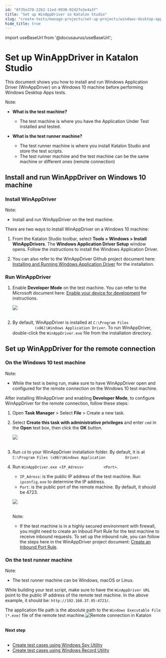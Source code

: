```yaml
---
id: "8f35e370-22b2-11ed-9930-0242fe3e4a3f"
title: "Set up WinAppDriver in Katalon Studio"
slug: "create-tests/manage-projects/set-up-projects/windows-desktop-apps-testing/set-up-winappdriver-in-katalon-studio"
hide_title: true
---
```

import useBaseUrl from '@docusaurus/useBaseUrl';


# <a id="id" class="anchor_top_offset"/><a id="ariaid-title1" class="anchor_top_offset"/>Set up WinAppDriver in <span xmlns="http://www.w3.org/1999/xhtml" className="ph">Katalon Studio</span> 

<p xmlns="http://www.w3.org/1999/xhtml" className="p">This document shows you how to install and run Windows   Application Driver (WinAppDriver) on a Windows 10 machine before   performing Windows Desktop Apps tests.</p> 
<div xmlns="http://www.w3.org/1999/xhtml" className="note note note_note"><span className="note__title">Note:</span> 
  <ul className="ul"><li className="li"><p className="p"><strong className="ph b">What is the test machine?</strong></p><ul className="ul"><li className="li"><p className="p">The test machine is where you have the Application Under Test
            installed and tested.</p></li></ul></li><li className="li"><p className="p"><strong className="ph b">What is the test runner machine?</strong></p><ul className="ul"><li className="li">The test runner machine is where you install Katalon Studio and
          store the test scripts.</li><li className="li">The test runner machine and the test machine can be the same
          machine or different ones (remote connection)</li></ul></li></ul>
</div>

## <a id="concept-427" class="anchor_top_offset"/>Install and run WinAppDriver on Windows 10 machine


### <a id="id_2" class="anchor_top_offset"/>Install WinAppDriver

<div xmlns="http://www.w3.org/1999/xhtml" className="note note note_note"><span className="note__title">Note:</span> 
  <ul className="ul"><li className="li"><p className="p">Install and run WinAppDriver on the test machine.</p></li></ul>
</div>
<p xmlns="http://www.w3.org/1999/xhtml" className="p">There are two ways to install WinAppDriver on a Windows 10   machine:</p> 
<ol xmlns="http://www.w3.org/1999/xhtml" className="ol"><li className="li">     <p className="p">From the Katalon Studio toolbar, select <strong className="ph b">Tools &gt;         Windows &gt; Install WinAppDrivers</strong>. The <strong className="ph b">Windows         Application Driver Setup</strong> window opens. Follow the       instructions to install the Windows Application Driver.</p>   </li><li className="li">     <p className="p">You can also refer to the WinAppDriver Github project document       here: <a className="xref j-external-link" href="https://github.com/microsoft/WinAppDriver#installing-and-running-windows-application-driver" target="_blank">Installing         and Running Windows Application Driver</a> for the       installation.</p>   </li></ol> 

### <a id="concept-3811" class="anchor_top_offset"/>Run WinAppDriver

<div xmlns="http://www.w3.org/1999/xhtml" className="p"><ol className="ol"><li className="li">
      <p className="p">Enable <strong className="ph b">Developer Mode</strong> on the test machine. You can refer to the Microsoft document here: <a className="xref j-external-link" href="https://docs.microsoft.com/en-us/windows/uwp/get-started/enable-your-device-for-development" target="_blank">Enable your device for development</a> for instructions.</p>
      <p className="p"><img className="image" src={useBaseUrl("https://github.com/katalon-studio/docs-images/raw/master/katalon-studio/docs/introduction-desktop-app-testing/dev-mode.png")} width={306} /><br /><br /></p>
    </li><li className="li">
      <p className="p">By default, WinAppDriver is installed at <code className="ph codeph">C:\Program Files
          (x86)\Windows Application Driver</code>. To run WinAppDriver, double-click the <code className="ph codeph">WinAppDriver.exe</code> file from the installation directory.</p>
    </li></ol>
</div>
    

## <a id="id_4" class="anchor_top_offset"/>Set up WinAppDriver for the remote connection

    
      

### <a id="id_5" class="anchor_top_offset"/>On the Windows 10 test machine

<div xmlns="http://www.w3.org/1999/xhtml" className="note note note_note"><span className="note__title">Note:</span>  
  <ul className="ul"><li className="li">While the test is being run, make sure to have WinAppDriver open and configured for the remote connection on the Windows 10 test machine.</li></ul>
</div>
<p xmlns="http://www.w3.org/1999/xhtml" className="p">After installing WinAppDriver and enabling <strong className="ph b">Developer Mode</strong>, to configure WinAppDriver for the remote connection, follow these steps:</p> 
<ol xmlns="http://www.w3.org/1999/xhtml" className="ol"><li className="li">Open <strong className="ph b">Task Manager</strong> &gt; Select <strong className="ph b">File</strong> &gt; Create a new task.</li><li className="li">     <p className="p">Select <strong className="ph b">Create this task with administrative privileges</strong> and enter <code className="ph codeph">cmd</code> in the <strong className="ph b">Open</strong> text box, then click the <strong className="ph b">OK</strong> button.</p>     <p className="p"> <img className="image" height={171} src={useBaseUrl("https://github.com/katalon-studio/docs-images/raw/master/katalon-studio/docs/introduction-desktop-app-testing/Set-up-1.png")} width={476} /><br /><br />     </p>   </li><li className="li">     <p className="p">Run <code className="ph codeph">cd</code> to your WinAppDriver installation folder. By default, it is at <code className="ph codeph">C:\Program Files (x86)\Windows Application         Driver</code>.</p>   </li><li className="li">     <p className="p">Run <code className="ph codeph">WinAppDriver.exe &lt;IP_Adress&gt;         &lt;Port&gt;</code>.</p>     <ul className="ul"><li className="li"> <code className="ph codeph">IP_Adress</code>: is the public IP address of the test machine. Run <code className="ph codeph">ipconfig.exe</code> to determine the IP address.</li><li className="li"> <code className="ph codeph">Port</code>: is the public port of the remote machine. By default, it should be 4723.</li></ul>     <p className="p"> <img className="image" height={146} src={useBaseUrl("https://github.com/katalon-studio/docs-images/raw/master/katalon-studio/docs/introduction-desktop-app-testing/Set-up-2.png")} width={690} /><br /><br />     </p>     <div className="note note note_note"><span className="note__title">Note:</span> <ul className="ul"><li className="li"><p className="p">If the test machine is in a highly secured environment with firewall, you might need to create an Inboud Port Rule for the test machine to receive inbound requests. To set up the inbound rule, you can follow the steps here in the WinAppDriver project document: <a className="xref j-external-link" href="https://github.com/microsoft/WinAppDriver/blob/master/Docs/RunningOnRemoteMachine.md" target="_blank">Create an Inbound Port Rule</a>.</p></li></ul></div></li></ol> 

### <a id="concept-5429" class="anchor_top_offset"/>On the test runner machine

<div xmlns="http://www.w3.org/1999/xhtml" className="p"><div className="note note note_note"><span className="note__title">Note:</span> 
    <ul className="ul"><li className="li">The test runner machine can be Windows, macOS or Linux.</li></ul>
  </div>While building your test script, make sure to have the <code className="ph codeph">WinAppDriver URL</code> point to the public IP address of the remote test machine. In the above example, it should be: <code className="ph codeph">http://192.168.37.95:4723/</code>.</div>
<p xmlns="http://www.w3.org/1999/xhtml" className="p">The application file path is the absolute path to the <code className="ph codeph">Windows Executable File (*.exe)</code> file of the remote test machine.<img className="image" src={useBaseUrl("https://github.com/katalon-studio/docs-images/raw/3672749302fd26a6ee095ed5217b2be05aaf6d78/katalon-studio/docs/introduction-desktop-app-testing/KS-Windows-Remote-connection-3.png")} alt="Remote connection in Katalon" /><br /><br /></p> 
<nav xmlns="http://www.w3.org/1999/xhtml" role="navigation" className="related-links"><div className="linklist"><strong>Next step</strong><br /><br /><ul className="linklist"><li className="linklist"><a className="link" href="/create-tests/record-and-spy/windows-record-and-spy-utilities/capture-windows-objects-using-the-windows-spy-utility-in-katalon-studio">Create test cases using Windows Spy Utility</a></li><li className="linklist"><a className="link" href="/create-tests/record-and-spy/windows-record-and-spy-utilities/windows-record-utility-in-katalon-studio">Create test cases using Windows Record Utility</a></li></ul></div></nav> 
